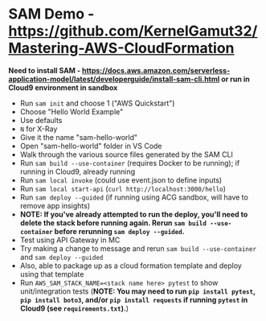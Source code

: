# SAM Demo - https://github.com/KernelGamut32/Mastering-AWS-CloudFormation

**Need to install SAM - https://docs.aws.amazon.com/serverless-application-model/latest/developerguide/install-sam-cli.html or run in Cloud9 environment in sandbox**

* Run `sam init` and choose 1 ("AWS Quickstart")
* Choose "Hello World Example"
* Use defaults
* `N` for X-Ray
* Give it the name "sam-hello-world"
* Open "sam-hello-world" folder in VS Code
* Walk through the various source files generated by the SAM CLI
* Run `sam build --use-container` (requires Docker to be running); if running in Cloud9, already running
* Run `sam local invoke` (could use event.json to define inputs)
* Run `sam local start-api` (`curl http://localhost:3000/hello`)
* Run `sam deploy --guided` (if running using ACG sandbox, will have to remove app insights)
* **NOTE: If you've already attempted to run the deploy, you'll need to delete the stack before running again. Rerun `sam build --use-container` before rerunning `sam deploy --guided`.**
* Test using API Gateway in MC
* Try making a change to message and rerun `sam build --use-container` and `sam deploy --guided`
* Also, able to package up as a cloud formation template and deploy using that template
* Run `AWS_SAM_STACK_NAME=<stack name here> pytest` to show unit/integration tests (**NOTE: You may need to run `pip install pytest`, `pip install boto3`, and/or `pip install requests` if running `pytest` in Cloud9 (see `requirements.txt`).**)
